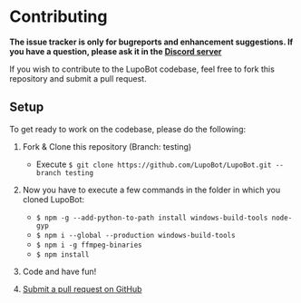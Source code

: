 # Contributing

**The issue tracker is only for bugreports and enhancement suggestions. If you have a question, please ask it in the [Discord server](https://LupoBot.com/discord)**

If you wish to contribute to the LupoBot codebase, feel free to fork this repository and submit a pull request.

## Setup

To get ready to work on the codebase, please do the following:

1. Fork & Clone this repository (Branch: testing)
    - Execute `$ git clone https://github.com/LupoBot/LupoBot.git --branch testing`

2. Now you have to execute a few commands in the folder in which you cloned LupoBot:
    - `$ npm -g --add-python-to-path install windows-build-tools node-gyp`
    - `$ npm i --global --production windows-build-tools`
    - `$ npm i -g ffmpeg-binaries`
    - `$ npm install`

3. Code and have fun!

4. [Submit a pull request on GitHub](https://github.com/LupoBot/LupoBot/compare)
